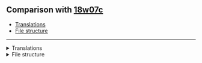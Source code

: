 ## Comparison with [18w07c](https://github.com/PixiGeko/Minecraft-generated-data/tree/18w07c)

- [Translations](#translations)
- [File structure](#file-structure)

<hr/>
<details><summary>Translations</summary>
<details>
<summary>
Keys
</summary>

```diff
+ chat.coordinates: %s, %s, %s
+ chat.coordinates.tooltip: Click to teleport
+ subtitles.entity.squid.squirt: Squid shoots ink
```

</details>
<details>
<summary>
Changes
</summary>

```
commands.locate.success: The nearest %s is at %s %s %s (%s blocks away)
```

</details>
</details>
<details><summary>File structure</summary>
<details>
<summary>
assets
</summary>

```diff
+ minecraft/textures/items/sea_grass.png
```

</details>
</details>